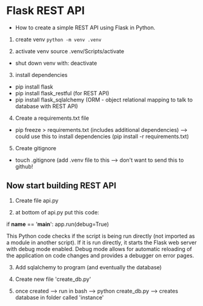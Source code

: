 # Flask REST API
* How to create a simple REST API using Flask in Python.

1. create venv
  `python -m venv .venv`
  
2. activate venv
  source .venv/Scripts/activate 
  
  * shut down venv with: deactivate 
  
  
3. install dependencies
* pip install flask 
* pip install flask_restful (for REST API)
* pip install flask_sqlalchemy (ORM - object relational mapping to talk to database with REST API)


4. Create a requirements.txt file 
* pip freeze > requirements.txt (includes additional dependencies) --> could use this to install dependencies (pip install -r requirements.txt)



5. Create gitignore
* touch .gitignore (add .venv file to this --> don't want to send this to github!


## Now start building REST API 
1. Create file api.py 


2. at bottom of api.py put this code:

if __name__ == '__main__':
    app.run(debug=True)

This Python code checks if the script is being run directly (not imported as a module in another script). 
If it is run directly, it starts the Flask web server with debug mode enabled. 
Debug mode allows for automatic reloading of the application on code changes and provides a debugger on error pages.


3. Add sqlalchemy to program (and eventually the database)




4. Create new file 'create_db.py'

5. once created --> run in bash --> python create_db.py --> creates database in folder called 'instance'
